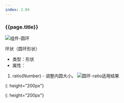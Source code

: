 ```yaml
---
index: 2.04
---
```

### {{page.title}}
![组件-圆环][donut-01]

环状（圆环形状）
- 类型：形状
- 属性：
1. ratio(Number) - 调整内圆大小。
![圆环-ratio适用结果][donut-02]  



[donut-01]: {{site.baseurl}}/assets/components/donut-01.png
{: height="200px"}

[donut-02]: {{site.baseurl}}/assets/components/donut-02.png
{: height="200px"}
